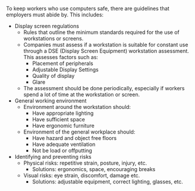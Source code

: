 To keep workers who use computers safe, there are guidelines that employers must abide by. This includes:
- Display screen regulations
    - Rules that outline the minimum standards required for the use of workstations or screens. 
    - Companies must assess if a workstation is suitable for constant use through a DSE (Display Screen Equipment) workstation assessment. This assesses factors such as:
        - Placement of peripherals
        - Adjustable Display Settings
        - Quality of display
        - Glare
    - The assessment should be done periodically, especially if workers spend a lot of time at the workstation or screen.
- General working environment
    - Environment around the workstation should:
        - Have appropriate lighting
        - Have sufficient space
        - Have ergonomic furniture
    - Environment of the general workplace should:
        - Have hazard and object free floors
        - Have adequate ventilation
        - Not be load or offputting
- Identifying and preventing risks
    - Physical risks: repetitive strain, posture, injury, etc.
        - Solutions: ergonomics, space, encouraging breaks
    - Visual risks: eye strain, discomfort, damage etc.
        - Solutions: adjustable equipment, correct lighting, glasses, etc.